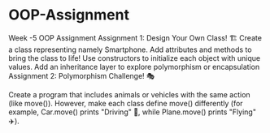 # OOP-Assignment
Week -5 OOP Assignment
Assignment 1: Design Your Own Class! 🏗️
Create a class representing namely Smartphone.
Add attributes and methods to bring the class to life!
Use constructors to initialize each object with unique values.
Add an inheritance layer to explore polymorphism or encapsulation
Assignment 2:  Polymorphism Challenge! 🎭

Create a program that includes animals or vehicles with the same action (like move()). However, make each class define move() differently (for example, Car.move() prints "Driving" 🚗, while Plane.move() prints "Flying" ✈️).
